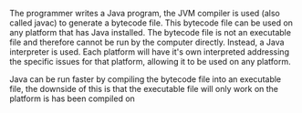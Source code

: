 The programmer writes a Java program, the JVM compiler is used (also called javac) to generate a bytecode file. This bytecode file can be used on any platform that has Java installed. The bytecode file is not an executable file and therefore cannot be run by the computer directly. Instead, a Java interpreter is used. Each platform will have it's own interpreted addressing the specific issues for that platform, allowing it to be used on any platform.

Java can be run faster by compiling the bytecode file into an executable file, the downside of this is that the executable file will only work on the platform is has been compiled on
